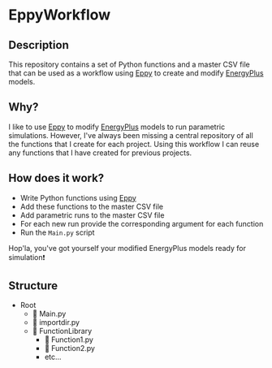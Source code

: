 # EppyWorkflow

## Description
This repository contains a set of Python functions and a master CSV file that can be used as a workflow using [Eppy](https://github.com/santoshphilip/eppy) to create and modify [EnergyPlus](https://github.com/NREL/EnergyPlus) models.

## Why?
I like to use [Eppy](https://github.com/santoshphilip/eppy) to modify [EnergyPlus](https://github.com/NREL/EnergyPlus) models to run parametric simulations. However, I've always been missing a central repository of all the functions that I create for each project. Using this workflow I can reuse any functions that I have created for previous projects.

## How does it work?
+ Write Python functions using [Eppy](https://github.com/santoshphilip/eppy) 
+ Add these functions to the master CSV file
+ Add parametric runs to the master CSV file
+ For each new run provide the corresponding argument for each function
+ Run the `Main.py` script

Hop'la, you've got yourself your modified EnergyPlus models ready for simulation:exclamation:

## Structure

* Root
  * :memo: Main.py
  * :memo: importdir.py
  * :file_folder: FunctionLibrary
    * :memo: Function1.py
    * :memo: Function2.py
    * etc...